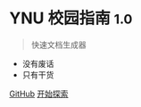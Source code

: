 # YNU 校园指南 <small>1.0</small>

> 快速文档生成器

- 没有废话
- 只有干货

[GitHub](https://github.com/yangstar23/ynuer)
[开始探索](/?id=简介)